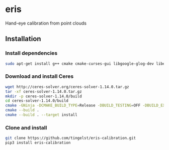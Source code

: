 # eris
Hand-eye calibration from point clouds

## Installation

### Install dependencies
```bash
sudo apt-get install g++ cmake cmake-curses-gui libgoogle-glog-dev libeigen3-dev ninja-build python3-pip
```

### Download and install Ceres
```bash
wget http://ceres-solver.org/ceres-solver-1.14.0.tar.gz
tar -xf ceres-solver-1.14.0.tar.gz 
mkdir -p ceres-solver-1.14.0/build
cd ceres-solver-1.14.0/build
cmake -GNinja -DCMAKE_BUILD_TYPE=Release -DBUILD_TESTING=OFF -DBUILD_EXAMPLES=OFF ..
cmake --build .
cmake --build . --target install 
```

### Clone and install
```bash
git clone https://github.com/tingelst/eris-calibration.git
pip3 install eris-calibration
```